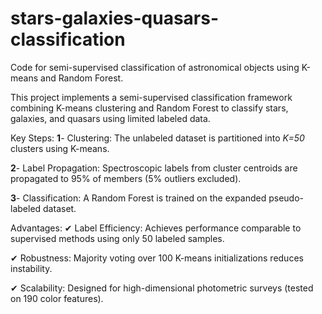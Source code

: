 # stars-galaxies-quasars-classification
Code for semi-supervised classification of astronomical objects using K-means and Random Forest.

This project implements a semi-supervised classification framework combining K-means clustering and Random Forest to classify stars, galaxies, and quasars using limited labeled data.

Key Steps:
**1**- Clustering: The unlabeled dataset is partitioned into *K=50* clusters using K-means.

**2**- Label Propagation: Spectroscopic labels from cluster centroids are propagated to 95% of members (5% outliers excluded).

**3**- Classification: A Random Forest is trained on the expanded pseudo-labeled dataset.

Advantages:
✔ Label Efficiency: Achieves performance comparable to supervised methods using only 50 labeled samples.

✔ Robustness: Majority voting over 100 K-means initializations reduces instability.

✔ Scalability: Designed for high-dimensional photometric surveys (tested on 190 color features).
